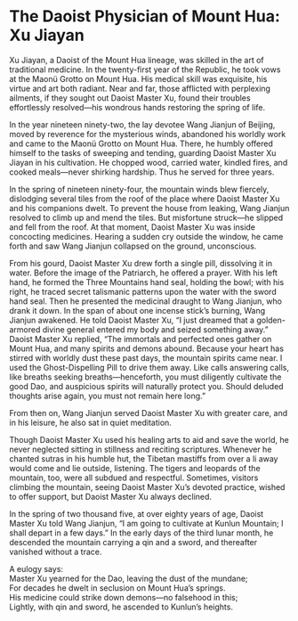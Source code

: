 # The Daoist Physician of Mount Hua: Xu Jiayan

Xu Jiayan, a Daoist of the Mount Hua lineage, was skilled in the art of traditional medicine. In the twenty-first year of the Republic, he took vows at the Maonü Grotto on Mount Hua. His medical skill was exquisite, his virtue and art both radiant. Near and far, those afflicted with perplexing ailments, if they sought out Daoist Master Xu, found their troubles effortlessly resolved—his wondrous hands restoring the spring of life.

In the year nineteen ninety-two, the lay devotee Wang Jianjun of Beijing, moved by reverence for the mysterious winds, abandoned his worldly work and came to the Maonü Grotto on Mount Hua. There, he humbly offered himself to the tasks of sweeping and tending, guarding Daoist Master Xu Jiayan in his cultivation. He chopped wood, carried water, kindled fires, and cooked meals—never shirking hardship. Thus he served for three years.

In the spring of nineteen ninety-four, the mountain winds blew fiercely, dislodging several tiles from the roof of the place where Daoist Master Xu and his companions dwelt. To prevent the house from leaking, Wang Jianjun resolved to climb up and mend the tiles. But misfortune struck—he slipped and fell from the roof. At that moment, Daoist Master Xu was inside concocting medicines. Hearing a sudden cry outside the window, he came forth and saw Wang Jianjun collapsed on the ground, unconscious.

From his gourd, Daoist Master Xu drew forth a single pill, dissolving it in water. Before the image of the Patriarch, he offered a prayer. With his left hand, he formed the Three Mountains hand seal, holding the bowl; with his right, he traced secret talismanic patterns upon the water with the sword hand seal. Then he presented the medicinal draught to Wang Jianjun, who drank it down. In the span of about one incense stick’s burning, Wang Jianjun awakened. He told Daoist Master Xu, “I just dreamed that a golden-armored divine general entered my body and seized something away.” Daoist Master Xu replied, “The immortals and perfected ones gather on Mount Hua, and many spirits and demons abound. Because your heart has stirred with worldly dust these past days, the mountain spirits came near. I used the Ghost-Dispelling Pill to drive them away. Like calls answering calls, like breaths seeking breaths—henceforth, you must diligently cultivate the good Dao, and auspicious spirits will naturally protect you. Should deluded thoughts arise again, you must not remain here long.”

From then on, Wang Jianjun served Daoist Master Xu with greater care, and in his leisure, he also sat in quiet meditation.

Though Daoist Master Xu used his healing arts to aid and save the world, he never neglected sitting in stillness and reciting scriptures. Whenever he chanted sutras in his humble hut, the Tibetan mastiffs from over a li away would come and lie outside, listening. The tigers and leopards of the mountain, too, were all subdued and respectful. Sometimes, visitors climbing the mountain, seeing Daoist Master Xu’s devoted practice, wished to offer support, but Daoist Master Xu always declined.

In the spring of two thousand five, at over eighty years of age, Daoist Master Xu told Wang Jianjun, “I am going to cultivate at Kunlun Mountain; I shall depart in a few days.” In the early days of the third lunar month, he descended the mountain carrying a qin and a sword, and thereafter vanished without a trace.

A eulogy says:  
Master Xu yearned for the Dao, leaving the dust of the mundane;  
For decades he dwelt in seclusion on Mount Hua’s springs.  
His medicine could strike down demons—no falsehood in this;  
Lightly, with qin and sword, he ascended to Kunlun’s heights.